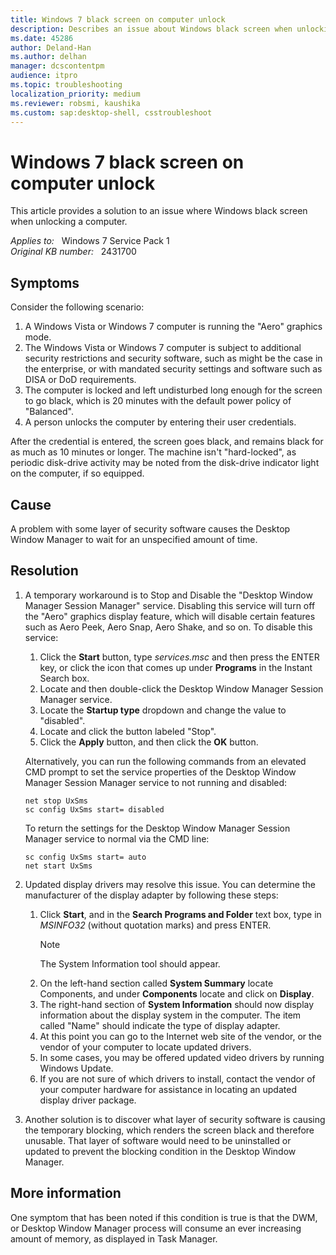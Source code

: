 ```yaml
---
title: Windows 7 black screen on computer unlock
description: Describes an issue about Windows black screen when unlocking a computer.
ms.date: 45286
author: Deland-Han
ms.author: delhan
manager: dcscontentpm
audience: itpro
ms.topic: troubleshooting
localization_priority: medium
ms.reviewer: robsmi, kaushika
ms.custom: sap:desktop-shell, csstroubleshoot
---
```

# Windows 7 black screen on computer unlock

This article provides a solution to an issue where Windows black screen when unlocking a computer.

_Applies to:_ &nbsp; Windows 7 Service Pack 1  
_Original KB number:_ &nbsp; 2431700

## Symptoms

Consider the following scenario:

1. A Windows Vista or Windows 7 computer is running the "Aero" graphics mode.
2. The Windows Vista or Windows 7 computer is subject to additional security restrictions and security software, such as might be the case in the enterprise, or with mandated security settings and software such as DISA or DoD requirements.
3. The computer is locked and left undisturbed long enough for the screen to go black, which is 20 minutes with the default power policy of "Balanced".
4. A person unlocks the computer by entering their user credentials.

After the credential is entered, the screen goes black, and remains black for as much as 10 minutes or longer. The machine isn't "hard-locked", as periodic disk-drive activity may be noted from the disk-drive indicator light on the computer, if so equipped.

## Cause

A problem with some layer of security software causes the Desktop Window Manager to wait for an unspecified amount of time.

## Resolution

1. A temporary workaround is to Stop and Disable the "Desktop Window Manager Session Manager" service. Disabling this service will turn off the "Aero" graphics display feature, which will disable certain features such as Aero Peek, Aero Snap, Aero Shake, and so on. To disable this service:
    1. Click the **Start** button, type *services.msc* and then press the ENTER key, or click the icon that comes up under **Programs** in the Instant Search box.
    2. Locate and then double-click the Desktop Window Manager Session Manager service.
    3. Locate the **Startup type** dropdown and change the value to "disabled".
    4. Locate and click the button labeled "Stop".
    5. Click the **Apply** button, and then click the **OK** button.

    Alternatively, you can run the following commands from an elevated CMD prompt to set the service properties of the Desktop Window Manager Session Manager service to not running and disabled:

    ```console
    net stop UxSms
    sc config UxSms start= disabled
    ```

    To return the settings for the Desktop Window Manager Session Manager service to normal via the CMD line:

    ```console
    sc config UxSms start= auto
    net start UxSms
    ```

2. Updated display drivers may resolve this issue. You can determine the manufacturer of the display adapter by following these steps:

    1. Click **Start**, and in the **Search Programs and Folder** text box, type in *MSINFO32* (without quotation marks) and press ENTER.
        > [!NOTE]
        > The System Information tool should appear.
    2. On the left-hand section called **System Summary** locate Components, and under **Components** locate and click on **Display**.
    3. The right-hand section of **System Information** should now display information about the display system in the computer. The item called "Name" should indicate the type of display adapter.
    4. At this point you can go to the Internet web site of the vendor, or the vendor of your computer to locate updated drivers.
    5. In some cases, you may be offered updated video drivers by running Windows Update.
    6. If you are not sure of which drivers to install, contact the vendor of your computer hardware for assistance in locating an updated display driver package.

3. Another solution is to discover what layer of security software is causing the temporary blocking, which renders the screen black and therefore unusable. That layer of software would need to be uninstalled or updated to prevent the blocking condition in the Desktop Window Manager.

## More information

One symptom that has been noted if this condition is true is that the DWM, or Desktop Window Manager process will consume an ever increasing amount of memory, as displayed in Task Manager.
